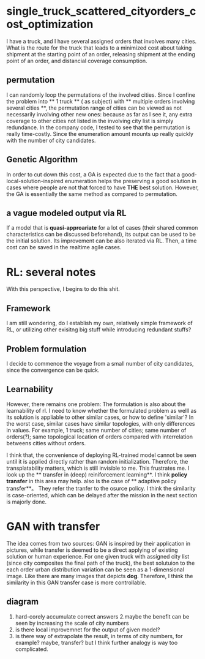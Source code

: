 # single_truck_scattered_cityorders_cost_optimization
I have a truck, and I have several assigned orders that involves many cities. What is the route for the truck that leads to a minimized cost about taking shipment at the starting point of an order, releasing shipment at the ending point of an order, and distancial coverage consumption.

## permutation
I can randomly loop the permutations of the involved cities.
Since I confine the problem into ** 1 truck ** ( as subject) with ** multiple orders involving several cities **, the permutation range of cities can be viewed as not necessarily involving other new ones: because as far as I see it, any extra coverage to other cities not listed in the involving city list is simply redundance.
In the company code, I tested to see that the permutation is really time-costly. Since the enumeration amount mounts up really quickly with the number of city candidates.

## Genetic Algorithm
In order to cut down this cost, a GA is expected due to the fact that  a good-local-solution-inspired enumeration helps the preserving a good solution in cases where people are not that forced to have **THE** best solution. 
However, the GA is essentially the same method as compared to permutation.

## a vague modeled output via RL
If a model that is **quasi-approariate** for a lot of cases (their shared common characteristics can be discussed beforehand), its output can be used to be the initial solution.
Its improvement can be also iterated via RL.
Then, a time cost can be saved in the realtime agile cases.

# RL: several notes
With this perspective, I begins to do this shit.

## Framework
I am still wondering, do I establish my own, relatively simple framework of RL, or utilizing other exisitng big stuff while introducing redundant stuffs?

## Problem formulation
I decide to commence the voyage from a small number of city candidates, since the convergence can be quick. 


## Learnability
However, there remains one problem:
The formulation is also about the learnability of rl.
I need to know whether the formulated problem as welll as its solution is appliable to other similar cases, or how to define 'similar'?
In the worst case, similar cases have similar topologies, with only differences in values.
For example, 
1 truck;
same number of cities;
same number of orders(?);
same topological location of orders compared with interrelation betweens cities without orders.

I think that, the convenience of deploying RL-trained model cannot be seen until it is applied directly rather than random initialization.
Therefore, the transplatability matters, which is still invisible to me.
This frustrates me. 
I look up the ** transfer in (deep) reiniforcement learning**. 
I think **policy transfer** in this area may help. also is the case of ** adaptive policy transfer**。
They refer the tranfer to the osurce policy.
I think the similarity is case-oriented, which can be delayed after the mission in the next section is majorly done.



# GAN with transfer
The idea comes from two sources:
GAN is inspired by their application in pictures, while transfer is deemed to be a direct applying of existing solution or human experience.
For one given truck with assigned city list (since city composites the final path of the truck), the best solutuion to the each order urban distribution variation can be seen as a 1-dimensional image. Like there are many images that depicts **dog**.
Therefore, I think the similarity in this GAN transfer case is more controllable.

## diagram
1. hard-corely accumulate correct answers
2.maybe the benefit can be seen by increasing the scale of city numbers
3. is there local improvemnet for the output of given model?
4. is there way of extrapolate the result, in terms of city numbers, for example? maybe, transfer? but I think further analogy is way too complicated.




